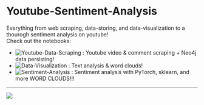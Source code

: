 # Youtube-Sentiment-Analysis #

Everything from web scraping, data-storing, and data-visualization to a thourogh sentiment analysis on youtube! <br>
Check out the notebooks:<br>

- ![Youtube-Data-Scraping](youtube-scraper.ipynb) : Youtube video & comment scraping + Neo4j data persisting!
- ![Data-Visualization](data-visualizing.ipynb) : Text analysis & word clouds!
- ![Sentiment-Analysis](sentiment-analyser.ipynb) : Sentiment analysis with PyTorch, sklearn, and more WORD CLOUDS!!!

---

![](images/neo4j_overview.png)
